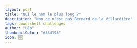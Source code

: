 ```yaml
---
layout: post
title: "Qui le nom le plus long ?"
description: "Non ce n'est pas Bernard de la Villardière"
tags: powershell challenges
author: "Léo"
thumbnailColor: "#334195"
icon: 🆔
---
```

